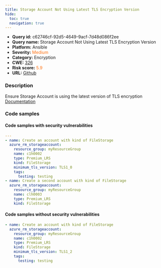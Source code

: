 ```yaml
---
title: Storage Account Not Using Latest TLS Encryption Version
hide:
  toc: true
  navigation: true
---
```


<style>
  .highlight .hll {
    background-color: #ff171742;
  }
  .md-content {
    max-width: 1100px;
    margin: 0 auto;
  }
</style>

-   **Query id:** c62746cf-92d5-4649-9acf-7d48d086f2ee
-   **Query name:** Storage Account Not Using Latest TLS Encryption Version
-   **Platform:** Ansible
-   **Severity:** <span style="color:#ff7213">Medium</span>
-   **Category:** Encryption
-   **CWE:** <a href="https://cwe.mitre.org/data/definitions/326.html" onclick="newWindowOpenerSafe(event, 'https://cwe.mitre.org/data/definitions/326.html')">326</a>
-   **Risk score:** <span style="color:#ff7213">5.9</span>
-   **URL:** [Github](https://github.com/Checkmarx/kics/tree/master/assets/queries/ansible/azure/storage_account_not_using_latest_tls_encryption_version)

### Description
Ensure Storage Account is using the latest version of TLS encryption<br>
[Documentation](https://docs.ansible.com/ansible/latest/collections/azure/azcollection/azure_rm_storageaccount_module.html#parameter-minimum_tls_version)

### Code samples
#### Code samples with security vulnerabilities
```yaml title="Positive test num. 1 - yaml file" hl_lines="8 12"
---
- name: Create an account with kind of FileStorage
  azure_rm_storageaccount:
    resource_group: myResourceGroup
    name: c1h0002
    type: Premium_LRS
    kind: FileStorage
    minimum_tls_version: TLS1_0
    tags:
      testing: testing
- name: Create a second account with kind of FileStorage
  azure_rm_storageaccount:
    resource_group: myResourceGroup
    name: clh0003
    type: Premium_LRS
    kind: FileStorage

```


#### Code samples without security vulnerabilities
```yaml title="Negative test num. 1 - yaml file"
- name: Create an account with kind of FileStorage
  azure_rm_storageaccount:
    resource_group: myResourceGroup
    name: c1h0002
    type: Premium_LRS
    kind: FileStorage
    minimum_tls_version: TLS1_2
    tags:
      testing: testing

```

